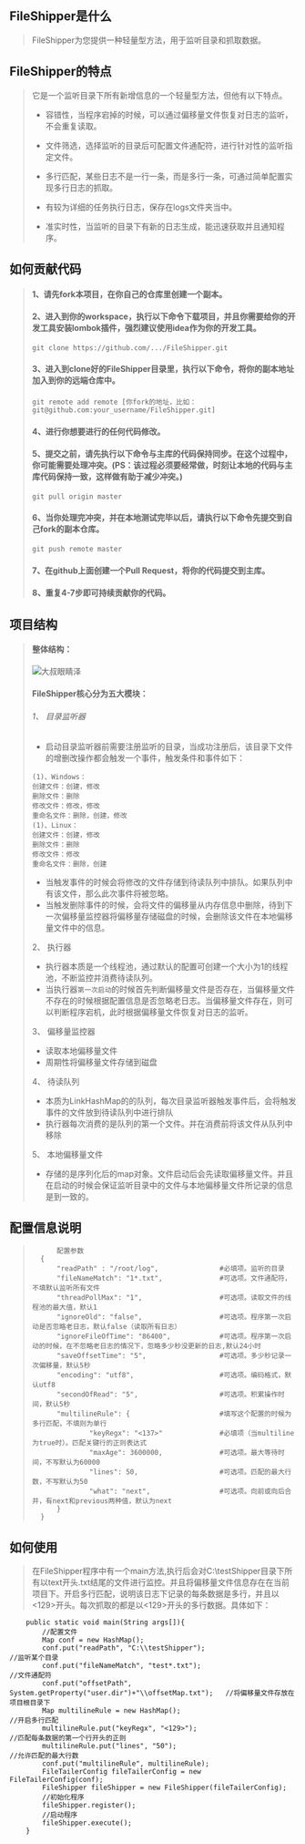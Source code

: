 ## FileShipper是什么
> FileShipper为您提供一种轻量型方法，用于监听目录和抓取数据。
## FileShipper的特点
>它是一个监听目录下所有新增信息的一个轻量型方法，但他有以下特点。
>* 容错性，当程序宕掉的时候，可以通过偏移量文件恢复对日志的监听，不会重复读取。
>* 文件筛选，选择监听的目录后可配置文件通配符，进行针对性的监听指定文件。
>* 多行匹配，某些日志不是一行一条，而是多行一条，可通过简单配置实现多行日志的抓取。
>* 有较为详细的任务执行日志，保存在logs文件夹当中。
>
>* 准实时性，当监听的目录下有新的日志生成，能迅速获取并且通知程序。

## 如何贡献代码

 > #### 1、请先fork本项目，在你自己的仓库里创建一个副本。
 > 
 > #### 2、进入到你的workspace，执行以下命令下载项目，并且你需要给你的开发工具安装lombok插件，强烈建议使用idea作为你的开发工具。
 > 
 > ```
 > git clone https://github.com/.../FileShipper.git
 > ```
 > 
 > #### 3、进入到clone好的FileShipper目录里，执行以下命令，将你的副本地址加入到你的远端仓库中。
 > 
 > ```
 > git remote add remote [你fork的地址，比如：git@github.com:your_username/FileShipper.git]
 > ```
 > 
 > #### 4、进行你想要进行的任何代码修改。
 > 
 > #### 5、提交之前，请先执行以下命令与主库的代码保持同步。在这个过程中，你可能需要处理冲突。(PS：该过程必须要经常做，时刻让本地的代码与主库代码保持一致，这样做有助于减少冲突。)
 > 
 > ```
 > git pull origin master
 > ```
 > 
 > #### 6、当你处理完冲突，并在本地测试完毕以后，请执行以下命令先提交到自己fork的副本仓库。
 > 
 > ```
 > git push remote master
 > ```
 > 
 > #### 7、在github上面创建一个Pull Request，将你的代码提交到主库。
 >
 > #### 8、重复4-7步即可持续贡献你的代码。

## 项目结构
 > #### 整体结构：
 > ![大叔眼睛泽](https://github.com/xianshengzheng/FileShipper/blob/xianshengzheng-image/images/%E9%A1%B9%E7%9B%AE%E7%BB%93%E6%9E%84.png) 
 > #### FileShipper核心分为五大模块：
  > ###### 1、	目录监听器  
 >* 启动目录监听器前需要注册监听的目录，当成功注册后，该目录下文件的增删改操作都会触发一个事件，触发条件和事件如下：  
 >~~~~
 > (1)、Windows：  
 > 创建文件：创建，修改  
 > 删除文件：删除  
 > 修改文件：修改，修改  
 > 重命名文件：删除，创建，修改  
 > (1)、Linux：  
 > 创建文件：创建，修改   
 > 删除文件：删除  
 > 修改文件：修改  
 > 重命名文件：删除，创建  
 >~~~~
 >*	当触发事件的时候会将修改的文件存储到待读队列中排队。如果队列中有该文件，那么此次事件将被忽略。
 >*	当触发删除事件的时候，会将文件的偏移量从内存信息中删除，待到下一次偏移量监控器将偏移量存储磁盘的时候，会删除该文件在本地偏移量文件中的信息。
 >
 > 2、	执行器
 >* 执行器本质是一个线程池，通过默认的配置可创建一个大小为1的线程池，不断监控并消费待读队列。
 >* 当执行器`第一次启动`的时候首先判断偏移量文件是否存在，当偏移量文件不存在的时候根据配置信息是否忽略老日志。当偏移量文件存在，则可以判断程序宕机，此时根据偏移量文件恢复对日志的监听。
 >
 > 3、	偏移量监控器
 >* 读取本地偏移量文件
 >* 周期性将偏移量文件存储到磁盘
 >
 > 4、	待读队列
 >*	本质为LinkHashMap的的队列，每次目录监听器触发事件后，会将触发事件的文件放到待读队列中进行排队
 >*	执行器每次消费的是队列的第一个文件。并在消费前将该文件从队列中移除
 >
 > 5、	本地偏移量文件
 >* 存储的是序列化后的map对象。文件启动后会先读取偏移量文件。并且在启动的时候会保证监听目录中的文件与本地偏移量文件所记录的信息是到一致的。

 ## 配置信息说明
>           配置参数
>       {
> 			"readPath" : "/root/log",               #必填项。监听的目录
> 			"fileNameMatch": "1*.txt",              #可选项。文件通配符，不填默认监听所有文件
> 			"threadPollMax": "1",                   #可选项。读取文件的线程池的最大值，默认1
> 			"ignoreOld": "false",                   #可选项。程序第一次启动是否忽略老日志，默认false（读取所有日志）
> 			"ignoreFileOfTime": "86400",            #可选项。程序第一次启动的时候，在不忽略老日志的情况下，忽略多少秒没更新的日志,默认24小时
> 			"saveOffsetTime": "5",                  #可选项。多少秒记录一次偏移量，默认5秒
> 			"encoding": "utf8",                     #可选项。编码格式，默认utf8
> 			"secondOfRead": "5",                    #可选项。积累操作时间，默认5秒
>           "multilineRule": {					    #填写这个配置的时候为多行匹配，不填则为单行
>					"keyRegx": "<137>"				#必填项（当multiline为true时）。匹配关键行的正则表达式
>					"maxAge": 3600000,				#可选项。最大等待时间，不写默认为60000
>					"lines": 50,					#可选项。匹配的最大行数，不写默认为50
>					"what": "next",					#可选项。向前或向后合并，有next和previous两种值，默认为next
>			}
>       }

## 如何使用
 > 在FileShipper程序中有一个main方法,执行后会对C:\\testShipper目录下所有以text开头.txt结尾的文件进行监控。并且将偏移量文件信息存在在当前项目下。开启多行匹配，说明该日志下记录的每条数据是多行，并且以<129>开头。每次抓取的都是以<129>开头的多行数据。具体如下：
 > 
```
    public static void main(String args[]){
        //配置文件
        Map conf = new HashMap();
        conf.put("readPath", "C:\\testShipper");                                    //监听某个目录
        conf.put("fileNameMatch", "test*.txt");                                     //文件通配符
        conf.put("offsetPath", System.getProperty("user.dir")+"\\offsetMap.txt");   //将偏移量文件存放在项目根目录下
        Map multilineRule = new HashMap();                                          //开启多行匹配
        multilineRule.put("keyRegx", "<129>");                                      //匹配每条数据的第一个行开头的正则
        multilineRule.put("lines", "50");                                           //允许匹配的最大行数
        conf.put("multilineRule", multilineRule);
        FileTailerConfig fileTailerConfig = new FileTailerConfig(conf);
        FileShipper fileShipper = new FileShipper(fileTailerConfig);
        //初始化程序
        fileShipper.register();
        //启动程序
        fileShipper.execute();
    }
```
 
 

